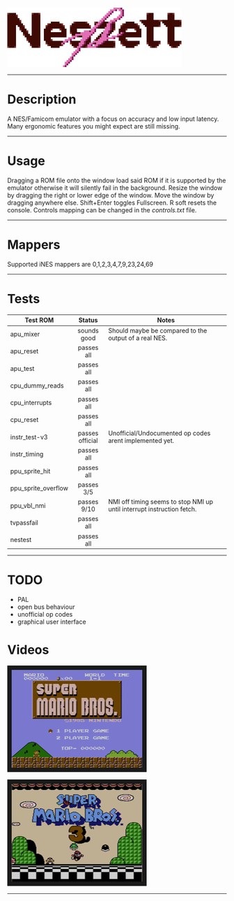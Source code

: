 
![Neszett][logo]

---

# Description

A NES/Famicom emulator with a focus on accuracy and low input latency.
Many ergonomic features you might expect are still missing.

---

# Usage

Dragging a ROM file onto the window load said ROM if it is supported by the emulator otherwise it will silently fail in the background.
Resize the window by dragging the right or lower edge of the window.
Move the window by dragging anywhere else.
Shift+Enter toggles Fullscreen.
R soft resets the console.
Controls mapping can be changed in the _controls.txt_ file.

---

# Mappers

Supported iNES mappers are 0,1,2,3,4,7,9,23,24,69

---

# Tests

| Test ROM            | Status              | Notes |
| ------------------- |:-------------------:| ----- |
| apu_mixer           | sounds good         | Should maybe be compared to the output of a real NES. |
| apu_reset           | passes all          | |
| apu_test            | passes all          | |
| cpu_dummy_reads     | passes all          | |
| cpu_interrupts      | passes all          | |
| cpu_reset           | passes all          | |
| instr_test-v3       | passes official     | Unofficial/Undocumented op codes arent implemented yet. |
| instr_timing        | passes all          | |
| ppu_sprite_hit      | passes all          | |
| ppu_sprite_overflow | passes 3/5          | |
| ppu_vbl_nmi         | passes 9/10         | NMI off timing seems to stop NMI up until interrupt instruction fetch. |
| tvpassfail          | passes all          | |
| nestest             | passes all          | |

---

# TODO

- PAL
- open bus behaviour
- unofficial op codes
- graphical user interface

# Videos

<a href="http://www.youtube.com/watch?feature=player_embedded&v=z7aRUu_yGLo
" target="_blank"><img src="https://raw.githubusercontent.com/oldGanon/neszett/master/docs/smb1_title.png" 
alt="Super Mario Bros. in 04:57.31 (TAS) by HappyLee" width="300" height="224" border="10" /></a>

<a href="http://www.youtube.com/watch?feature=player_embedded&v=CWrrgy-6Uc8
" target="_blank"><img src="https://raw.githubusercontent.com/oldGanon/neszett/master/docs/smb3_title.png" 
alt="Super Mario Bros. 3 in 10:24.94 (TAS) by Lord Tom, Maru & Tompa" width="300" height="224" border="10" /></a>

---

[logo]: docs/logo.png "Neszett"

